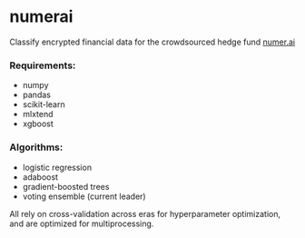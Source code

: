 # numerai
Classify encrypted financial data for the crowdsourced hedge fund [numer.ai](https://numer.ai)

### Requirements:
* numpy
* pandas
* scikit-learn
* mlxtend
* xgboost

### Algorithms:
* logistic regression
* adaboost
* gradient-boosted trees
* voting ensemble (current leader)

All rely on cross-validation across eras for hyperparameter optimization, and are optimized for multiprocessing. 
